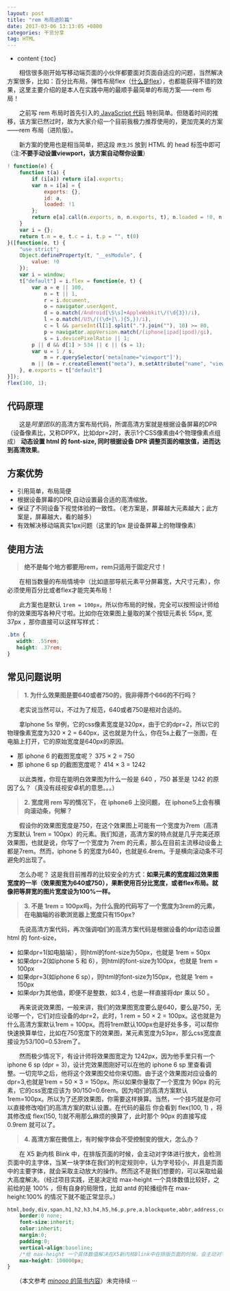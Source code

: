 ```yaml
---
layout: post
title: "rem 布局进阶篇"
date: 2017-03-06 13:13:05 +0800
categories: 干货分享
tag: HTML
---
```


* content
{:toc}

　　相信很多刚开始写移动端页面的小伙伴都要面对页面自适应的问题，当然解决方案很多，比如：百分比布局，弹性布局flex（[什么是flex](http://doubleray.win/2017/01/15/css-flex/)），也都能获得不错的效果，这里主要介绍的是本人在实践中用的最顺手最简单的布局方案——rem 布局！

　　之前写 rem 布局时首先引入的[ JavaScript 代码](http://doubleray.win/2017/02/02/js-common/#1-rem-布局处理根字体) 特别简单。但随着时间的推移，该方案已然过时，故为大家介绍一个目前我极力推荐使用的，更加完美的方案——rem 布局（进阶版）。<!-- more -->

　　新方案的使用也是相当简单，把这段 `原生JS` 放到 HTML 的 head 标签中即可（注:**不要手动设置viewport，该方案自动帮你设置**）

```js
! function(e) {
    function t(a) {
        if (i[a]) return i[a].exports;
        var n = i[a] = {
            exports: {},
            id: a,
            loaded: !1
        };
        return e[a].call(n.exports, n, n.exports, t), n.loaded = !0, n.exports
    }
    var i = {};
    return t.m = e, t.c = i, t.p = "", t(0)
}([function(e, t) {
    "use strict";
    Object.defineProperty(t, "__esModule", {
        value: !0
    });
    var i = window;
    t["default"] = i.flex = function(e, t) {
        var a = e || 100,
            n = t || 1,
            r = i.document,
            o = navigator.userAgent,
            d = o.match(/Android[\S\s]+AppleWebkit\/(\d{3})/i),
            l = o.match(/U3\/((\d+|\.){5,})/i),
            c = l && parseInt(l[1].split(".").join(""), 10) >= 80,
            p = navigator.appVersion.match(/(iphone|ipad|ipod)/gi),
            s = i.devicePixelRatio || 1;
        p || d && d[1] > 534 || c || (s = 1);
        var u = 1 / s,
            m = r.querySelector('meta[name="viewport"]');
        m || (m = r.createElement("meta"), m.setAttribute("name", "viewport"), r.head.appendChild(m)), m.setAttribute("content", "width=device-width,user-scalable=no,initial-scale=" + u + ",maximum-scale=" + u + ",minimum-scale=" + u), r.documentElement.style.fontSize = a / 2 * s * n + "px"
    }, e.exports = t["default"]
}]);
flex(100, 1);
```

## 代码原理

　　这是*阿里团队*的高清方案布局代码，所谓高清方案就是根据设备屏幕的DPR（设备像素比，又称DPPX，比如dpr=2时，表示1个CSS像素由4个物理像素点组成） **动态设置 html 的 font-size, 同时根据设备 DPR 调整页面的缩放值，进而达到高清效果**。

## 方案优势

- 引用简单，布局简便
- 根据设备屏幕的DPR,自动设置最合适的高清缩放。
- 保证了不同设备下视觉体验的一致性。（老方案是，屏幕越大元素越大；此方案是，屏幕越大，看的越多）
- 有效解决移动端真实1px问题（这里的1px 是设备屏幕上的物理像素）

## 使用方法

> **绝不是每个地方都要用rem，rem只适用于固定尺寸！**

　　在相当数量的布局情境中（比如底部导航元素平分屏幕宽，大尺寸元素），你必须使用百分比或者flex才能完美布局！

　　此方案也是默认 `1rem = 100px`，所以你布局的时候，完全可以按照设计师给你的效果图写各种尺寸啦。比如你在效果图上量取的某个按钮元素长 55px, 宽37px ，那你直接可以这样写样式：

```css
.btn {
   width: .55rem;
   height: .37rem;
}
```

## 常见问题说明

> **1. 为什么效果图是要640或者750的，我非得弄个666的不行吗？**

　　老实说当然可以，不过为了规范，640或者750是相对合适的。

　　拿Iphone 5s 举例，它的css像素宽度是320px，由于它的dpr=2，所以它的物理像素宽度为320 × 2 = 640px，这也就是为什么，你在5s上截了一张图，在电脑上打开，它的原始宽度是640px的原因。

- 那 iphone 6 的截图宽度呢？ 375 × 2 = 750
- 那 iphone 6 sp 的截图宽度呢？ 414 × 3 = 1242

　　以此类推，你现在能明白效果图为什么一般是 640 ，750 甚至是 1242 的原因了么？（真没有歧视安卓机的意思。。。）

> **2. 宽度用 rem 写的情况下， 在 iphone6 上没问题， 在 iphone5上会有横向滚动条，何解？**

　　假设你的效果图宽度是750，在这个效果图上可能有一个宽度为7rem（高清方案默认 1rem = 100px）的元素。我们知道，高清方案的特点就是几乎完美还原效果图，也就是说，你写了一个宽度为 7rem 的元素，那么在目前主流移动设备上都是7rem。然而，iphone 5 的宽度为640，也就是6.4rem。于是横向滚动条不可避免的出现了。

　　怎么办呢？ 这是我目前推荐的比较安全的方式：**如果元素的宽度超过效果图宽度的一半（效果图宽为640或750），果断使用百分比宽度，或者flex布局。就像把等屏宽的图片宽度设为100%一样。**

> **3. 不是 1rem = 100px吗，为什么我的代码写了一个宽度为3rem的元素，在电脑端的谷歌浏览器上宽度只有150px?**

　　先说高清方案代码，再次强调咱们的高清方案代码是根据设备的dpr动态设置html 的 font-size，
- 如果dpr=1(如电脑端），则html的font-size为50px，也就是 1rem = 50px
- 如果dpr=2(如iphone 5 和 6），则html的font-size为100px，也就是 1rem = 100px
- 如果dpr=3(如iphone 6 sp），则html的font-size为150px，也就是 1rem = 150px
- 如果dpr为其他值，即便不是整数，如3.4 , 也是一样直接将dpr 乘以 50 。

　　再来说说效果图，一般来讲，我们的效果图宽度要么是640，要么是750，无论哪一个，它们对应设备的dpr=2，此时，1 rem = 50 × 2 = 100px。这也就是为什么高清方案默认1rem = 100px。而将1rem默认100px也是好处多多，可以帮你快速换算单位，比如在750宽度下的效果图，某元素宽度为53px，那么css宽度直接设为53/100=0.53rem了。

　　然而极少情况下，有设计师将效果图宽定为 1242px，因为他手里只有一个 iphone 6 sp (dpr = 3)，设计完效果图刚好可以在他的 iphone 6 sp 里查看调整。一切完毕之后，他将这个效果图交给你来切图。由于这个效果图对应设备的 dpr=3,也就是1rem = 50 × 3 = 150px。所以如果你量取了一个宽度为 90px 的元素，它的css宽度应该为 90/150=0.6rem。因为咱们的高清方案默认 1rem=100px。所以为了还原效果图，你需要这样换算。当然，一个技巧就是你可以直接修改咱们的高清方案的默认设置。在代码的最后 你会看到 flex(100, 1) ，将其修改成 flex(150, 1)就不用那么麻烦的换算了，此时那个 90px 的直接写成 0.9rem 就可以了。

> **4. 高清方案在微信上，有时候字体会不受控制变的很大，怎么办？**

　　在 X5 新内核 Blink 中，在排版页面的时候，会主动对字体进行放大，会检测页面中的主字体，当某一块字体在我们的判定规则中，认为字号较小，并且是页面中的主要字体，就会采取主动放大的操作。然而这不是我们想要的，可以采取给最大高度解决。（经过项目实践，还是决定给 max-height 一个具体数值比较好，之前给的是 100% ，但有自身的局限性，比如 antd 的轮播组件在 max-height:100% 的情况下就不能正常显示。）

```css
html,body,div,span,h1,h2,h3,h4,h5,h6,p,pre,a,blockquote,abbr,address,code,del,em,img,q,small,strong,sub,sup,var,b,i,dl,dt,dd,ul,ol,li,fieldset,form,label,legend,table,caption,tbody,tfoot,thead,tr,td,th{
    border:0 none;
    font-size:inherit;
    color:inherit;
    margin:0;
    padding:0;
    vertical-align:baseline;
    /*给 max-height 一个具体数值解决在X5新内核Blink中在排版页面的时候，会主动对字体进行放大的问题*/
    max-height: 100000px;
}
```

　　（本文参考 [_minooo_ 的简书内容](http://www.jianshu.com/p/985d26b40199)）未完待续 ···